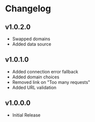 Changelog
=====
## v1.0.2.0
 * Swapped domains
 * Added data source

## v1.0.1.0
 * Added connection error fallback
 * Added domain choices
 * Removed link on "Too many requests"
 * Added URL validation

## v1.0.0.0
 * Initial Release
